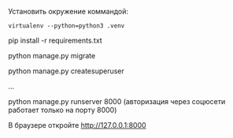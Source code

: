 Установить окружение коммандой:

`virtualenv --python=python3 .venv`

pip install -r requirements.txt

python manage.py migrate

python manage.py createsuperuser

...

python manage.py runserver 8000 (авторизация через соцюсети работает только на порту 8000)

В браузере откройте http://127.0.0.1:8000
